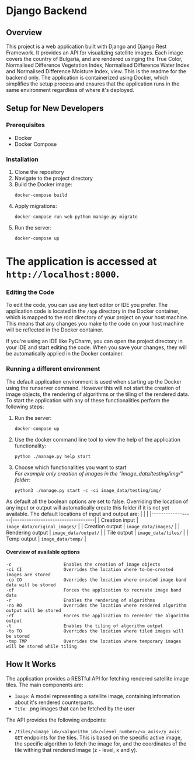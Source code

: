 # Django Backend

## Overview

This project is a web application built with Django and Django Rest Framework. It provides an API for visualizing satellite images. Each image covers the country of Bulgaria, and are rendered usinging the True Color, Normalised Difference Vegetation Index, Normalised Difference Water Index and Normalised Difference Moisture Index, view. This is the readme for the backend only. The application is containerized using Docker, which simplifies the setup process and ensures that the application runs in the same environment regardless of where it's deployed.

## Setup for New Developers

### Prerequisites
- Docker
- Docker Compose

### Installation
1. Clone the repository
2. Navigate to the project directory
3. Build the Docker image:
    ```
    docker-compose build
    ```
4. Apply migrations:
    ```
    docker-compose run web python manage.py migrate
    ```
5. Run the server:
    ```
    docker-compose up
    ```

# The application is accessed at `http://localhost:8000`.

### Editing the Code
To edit the code, you can use any text editor or IDE you prefer. The application code is located in the `/app` directory in the Docker container, which is mapped to the root directory of your project on your host machine. This means that any changes you make to the code on your host machine will be reflected in the Docker container.

If you're using an IDE like PyCharm, you can open the project directory in your IDE and start editing the code. When you save your changes, they will be automatically applied in the Docker container.

### Running a different environment
The default application environment is used when starting up the Docker using the runserver command. However this will not start the creation of image objects, the rendering of algorithms or the tiling of the rendered data. To start the application with any of these functionalities perform the following steps:
1. Run the server:
    ```
    docker-compose up
    ```
2. Use the docker command line tool to view the help of the application functionality:
    ```
    python ./manage.py help start
    ```
3. Choose which functionalities you want to start  
    _For example only creation of images in the "image_data/testing/img/" folder:_
    ```
    python3 ./manage.py start -c -ci image_data/testing/img/
    ```

As default all the boolean options are set to false. Overriding the location of any input or output will automatically create this folder if it is not yet available. The default locations of input and output are:
|                  |                                   |
|------------------|-----------------------------------|
| Creation input   | ```image_data/original_images/``` |
| Creation output  | ```image_data/images/```          |
| Rendering output | ```image_data/output/```          |
| Tile output      | ```image_data/tiles/```           |
| Temp output      | ```image_data/temp/```            |

#### Overview of available options
```
-c                    Enables the creation of image objects
-ci CI                Overrides the location where to-be-created images are stored
-co CO                Overrides the location where created image band data will be stored
-cf                   Forces the application to recreate image band data
-r                    Enables the rendering of algorithms
-ro RO                Overrides the location where rendered algorithm output will be stored
-rf                   Forces the application to rerender the algorithm output
-t                    Enables the tiling of algorithm output
-to TO                Overrides the location where tiled images will be stored
-tmp TMP              Overrides the location where temporary images will be stored while tiling
```

## How It Works
The application provides a RESTful API for fetching rendered satellite image tiles. The main components are:

- `Image`:  A model representing a satellite image, containing information about it's rendered counterparts.
- `Tile`:  .png images that can be fetched by the user

The API provides the following endpoints:

- `/tiles/<image_id>/<algorithm_id>/<level_number>/<x_axis>/y_axis`: `GET` endpoints for the tiles. This is based on the specific active image, the specific algorithm to fetch the image for, and the coordinates of the tile withing that rendered image (z - level, x and y).

